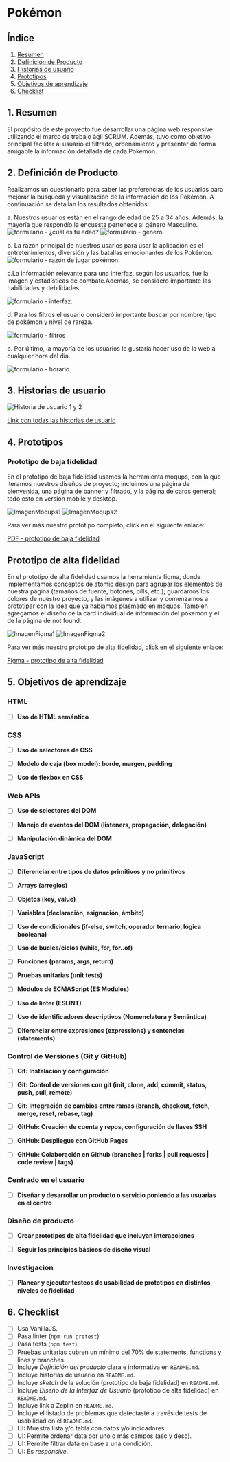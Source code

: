 # Pokémon

## Índice

1. [Resumen](https://github.com/melanierolo/DEV008-data-lovers/tree/development#1-resumen#1-resumen)
2. [Definición de Producto](https://github.com/melanierolo/DEV008-data-lovers/tree/development#2-definición-de-producto)
3. [Historias de usuario](https://github.com/melanierolo/DEV008-data-lovers/tree/development#3-historias-de-usuario)
4. [Prototipos](https://github.com/melanierolo/DEV008-data-lovers/tree/development/#4-prototipos)
5. [Objetivos de aprendizaje](https://github.com/melanierolo/DEV008-data-lovers/tree/development#5-objetivos-de-aprendizaje)
6. [Checklist](https://github.com/melanierolo/DEV008-data-lovers/tree/development#6-checklist)

## 1. Resumen

El propósito de este proyecto fue desarrollar una página web responsive utilizando el marco de trabajo ágil SCRUM. Además, tuvo como objetivo principal facilitar al usuario el filtrado, ordenamiento y presentar de forma amigable la información detallada de cada Pokémon.

## 2. Definición de Producto

Realizamos un cuestionario para saber las preferencias de los usuarios para mejorar la búsqueda y visualización de la información de los Pokémon. A continuación se detallan los resultados obtenidos:

a. Nuestros usuarios están en el rango de edad de 25 a 34 años. Además, la mayoría que respondío la encuesta pertenece al género Masculino.
![formulario - ¿cuál es tu edad?](./src/assets/form/form-pok%C3%A9mon-1.png)
![formulario - género](./src/assets//form/form-pok%C3%A9mon-2.png)

b. La razón principal de nuestros usarios para usar la aplicación es el entretenimientos, diversión y las batallas emocionantes de los Pokémon.
![formulario - razón de jugar pokémon](./src/assets/form/form-pok%C3%A9mon-3.png).

c.La información relevante para una interfaz, según los usuarios, fue la imagen y estadísticas de combate.Además, se considero importante las habilidades y debilidades.

![formulario - interfaz](./src//assets/form/form-pok%C3%A9mon-4.png).

d. Para los filtros el usuario consideró importante buscar por nombre, tipo de pokémon y nivel de rareza.

![formulario - filtros](./src/assets/form/form-pok%C3%A9mon-5.png)

e. Por último, la mayoría de los usuarios le gustaría hacer uso de la web a cualquier hora del día.

![formulario - horario](./src/assets/form/form-pok%C3%A9mon-6.png)

## 3. Historias de usuario

![Historia de usuario 1 y 2](./src/assets/historias/historias-de-usuario-1.png)

[Link con todas las historias de usuario](https://drive.google.com/file/d/173blWjfZayMJQAWlxxrScin8C-b8UCzi/view?usp=sharing)

## 4. Prototipos

### Prototipo de baja fidelidad

En el prototipo de baja fidelidad usamos la herramienta moqups, con la que iteramos nuestros diseños de proyecto; incluimos una página de bienvenida, una página de banner y filtrado, y la página de cards general; todo esto en versión mobile y desktop.

![ImagenMoqups1](src/assets/moqups1.png)
![ImagenMoqups2](src/assets/moqups2.png)

Para ver más nuestro prototipo completo, click en el siguiente enlace:

[PDF - prototipo de baja fidelidad](https://drive.google.com/file/d/10MHKi5PGgVrv-IVHcoytWCiiMKZjo17R/view)

## Prototipo de alta fidelidad

En el prototipo de alta fidelidad usamos la herramienta figma, donde implementamos conceptos de atomic design para agrupar los elementos de nuestra página (tamaños de fuente, botones, pills, etc.); guardamos los colores de nuestro proyecto, y las imágenes a utilizar y comenzamos a prototipar con la idea que ya habíamos plasmado en moqups. También agregamos el diseño de la card individual de información del pokemon y el de la página de not found.

![ImagenFigma1](src/assets/figma1.png)
![ImagenFigma2](src/assets/figma2.png)

Para ver más nuestro prototipo de alta fidelidad, click en el siguiente enlace:

[Figma - prototipo de alta fidelidad](https://www.figma.com/proto/EFLWDgx993yeqVcVaelNCI/Pok%C3%A9monApp?type=design&node-id=465-690&scaling=min-zoom&page-id=2%3A2)

## 5. Objetivos de aprendizaje

### HTML

- [ ] **Uso de HTML semántico**

### CSS

- [ ] **Uso de selectores de CSS**

- [ ] **Modelo de caja (box model): borde, margen, padding**

- [ ] **Uso de flexbox en CSS**

### Web APIs

- [ ] **Uso de selectores del DOM**

- [ ] **Manejo de eventos del DOM (listeners, propagación, delegación)**

- [ ] **Manipulación dinámica del DOM**

### JavaScript

- [ ] **Diferenciar entre tipos de datos primitivos y no primitivos**

- [ ] **Arrays (arreglos)**

- [ ] **Objetos (key, value)**

- [ ] **Variables (declaración, asignación, ámbito)**

- [ ] **Uso de condicionales (if-else, switch, operador ternario, lógica booleana)**

- [ ] **Uso de bucles/ciclos (while, for, for..of)**

- [ ] **Funciones (params, args, return)**

- [ ] **Pruebas unitarias (unit tests)**

- [ ] **Módulos de ECMAScript (ES Modules)**

- [ ] **Uso de linter (ESLINT)**

- [ ] **Uso de identificadores descriptivos (Nomenclatura y Semántica)**

- [ ] **Diferenciar entre expresiones (expressions) y sentencias (statements)**

### Control de Versiones (Git y GitHub)

- [ ] **Git: Instalación y configuración**

- [ ] **Git: Control de versiones con git (init, clone, add, commit, status, push, pull, remote)**

- [ ] **Git: Integración de cambios entre ramas (branch, checkout, fetch, merge, reset, rebase, tag)**

- [ ] **GitHub: Creación de cuenta y repos, configuración de llaves SSH**

- [ ] **GitHub: Despliegue con GitHub Pages**

- [ ] **GitHub: Colaboración en Github (branches | forks | pull requests | code review | tags)**

### Centrado en el usuario

- [ ] **Diseñar y desarrollar un producto o servicio poniendo a las usuarias en el centro**

### Diseño de producto

- [ ] **Crear prototipos de alta fidelidad que incluyan interacciones**

- [ ] **Seguir los principios básicos de diseño visual**

### Investigación

- [ ] **Planear y ejecutar testeos de usabilidad de prototipos en distintos niveles de fidelidad**

## 6. Checklist

- [ ] Usa VanillaJS.
- [ ] Pasa linter (`npm run pretest`)
- [ ] Pasa tests (`npm test`)
- [ ] Pruebas unitarias cubren un mínimo del 70% de statements, functions y
      lines y branches.
- [ ] Incluye _Definición del producto_ clara e informativa en `README.md`.
- [ ] Incluye historias de usuario en `README.md`.
- [ ] Incluye _sketch_ de la solución (prototipo de baja fidelidad) en
      `README.md`.
- [ ] Incluye _Diseño de la Interfaz de Usuario_ (prototipo de alta fidelidad)
      en `README.md`.
- [ ] Incluye link a Zeplin en `README.md`.
- [ ] Incluye el listado de problemas que detectaste a través de tests de
      usabilidad en el `README.md`.
- [ ] UI: Muestra lista y/o tabla con datos y/o indicadores.
- [ ] UI: Permite ordenar data por uno o más campos (asc y desc).
- [ ] UI: Permite filtrar data en base a una condición.
- [ ] UI: Es _responsive_.
